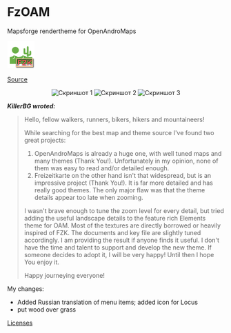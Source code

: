 # FzOAM

Mapsforge rendertheme for OpenAndroMaps

![FzOAM.png](FzOAM.png)  

[Source ](https://forum.locusmap.eu/index.php?topic=7043.0)

<div align="center">
 
![Скриншот 1](http://images.vfl.ru/ii/1636991615/8131f0bb/36696490_s.jpg)
![Скриншот 2](http://images.vfl.ru/ii/1636991615/85290755/36696493_s.jpg)
![Скриншот 3](http://images.vfl.ru/ii/1636991615/297ce939/36696491_s.jpg)
 
</div>

**_KillerBG wroted:_**
>Hello, fellow walkers, runners, bikers, hikers and mountaineers!
>
>While searching for the best map and theme source I've found two great projects:
>1. OpenAndroMaps is already a huge one, with well tuned maps and many themes (Thank You!).
>Unfortunately in my opinion, none of them was easy to read and/or detailed enough.
>2. Freizeitkarte on the other hand isn't that widespread, but is an impressive project (Thank You!).
>It is far more detailed and has really good themes.
>The only major flaw was that the theme details appear too late when zooming.
> 
> I wasn't brave enough to tune the zoom level for every detail,
> but tried adding the useful landscape details to the feature rich Elements theme for OAM.
> Most of the textures are directly borrowed or heavily inspired of FZK.
> The documents and key file are slightly tuned accordingly.
> I am providing the result if anyone finds it useful.
> I don't have the time and talent to support and develop the new theme.
> If someone decides to adopt it, I will be very happy!
> Until then I hope You enjoy it.
> 
> Happy journeying everyone!

My changes:

- Added Russian translation of menu items; added icon for Locus
- put wood over grass

 [Licenses](ReadMe.txt)  
<!-- ![кокойто.png](/symbols/s_bicycle_shop.png) пример коммента -->
